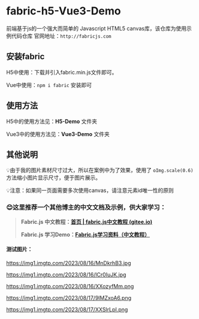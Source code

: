 # fabric-h5-Vue3-Demo

前端基于js的一个强大而简单的 Javascript HTML5 canvas库，该仓库为使用示例代码仓库
官网地址：`http://fabricjs.com`

## 安装fabric

H5中使用：下载并引入fabric.min.js文件即可。

Vue中使用：`npm i fabric` 安装即可

## 使用方法

H5中的使用方法见：**H5-Demo** 文件夹

Vue3中的使用方法见：**Vue3-Demo** 文件夹

## 其他说明

💡由于我的图片素材尺寸过大，所以在案例中为了效果，使用了 `oImg.scale(0.6)`方法缩小图片显示尺寸，便于图片展示。

💡注意：如果同一页面需要多次使用canvas，请注意元素id唯一性的原则

### 😊这里推荐一个其他博主的中文文档及示例，供大家学习：

> **Fabric.js 中文教程：[首页 | fabric.js中文教程 (gitee.io)](https://k21vin.gitee.io/fabric-js-doc/)**
>
> **Fabric.js 学习Demo：[Fabric.js学习资料（中文教程）](https://gitee.com/k21vin/fabricjs-demo)**

#### 测试图片：

https://img1.imgtp.com/2023/08/16/MnDkrhB3.jpg

https://img1.imgtp.com/2023/08/16/lCr0IuJK.jpg

https://img1.imgtp.com/2023/08/16/XXozyfMm.png

https://img1.imgtp.com/2023/08/17/9lMZxoA6.png

https://img1.imgtp.com/2023/08/17/XXSIrLpI.png
